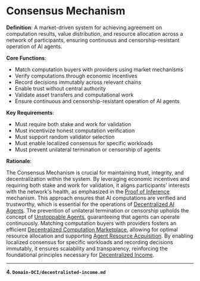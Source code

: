 # Consensus Mechanism

**Definition**: A market-driven system for achieving agreement on computation results, value distribution, and resource allocation across a network of participants, ensuring continuous and censorship-resistant operation of AI agents.

**Core Functions**:
- Match computation buyers with providers using market mechanisms
- Verify computations through economic incentives
- Record decisions immutably across relevant chains
- Enable trust without central authority
- Validate asset transfers and computational work
- Ensure continuous and censorship-resistant operation of AI agents

**Key Requirements**:
- Must require both stake and work for validation
- Must incentivize honest computation verification
- Must support random validator selection
- Must enable localized consensus for specific workloads
- Must prevent unilateral termination or censorship of agents

**Rationale**:

The Consensus Mechanism is crucial for maintaining trust, integrity, and decentralization within the system. By leveraging economic incentives and requiring both stake and work for validation, it aligns participants' interests with the network's health, as emphasized in the [Proof of Inference](proof-of-inference.md) mechanism. This approach ensures that AI computations are verified and trustworthy, which is essential for the operations of [Decentralized AI Agents](decentralized-AI-Agent.md). The prevention of unilateral termination or censorship upholds the concept of [Unstoppable Agents](unstoppable-agents.md), guaranteeing that agents can operate continuously. Matching computation buyers with providers fosters an efficient [Decentralized Computation Marketplace](decentralized-computation-marketplace.md), allowing for optimal resource allocation and supporting [Agent Resource Acquisition](agent-resource-acquisition.md). By enabling localized consensus for specific workloads and recording decisions immutably, it ensures scalability and transparency, reinforcing the foundational principles necessary for [Decentralized Income](decentralized-income.md).

---

**4. `Domain-DCI/decentralisted-income.md`**